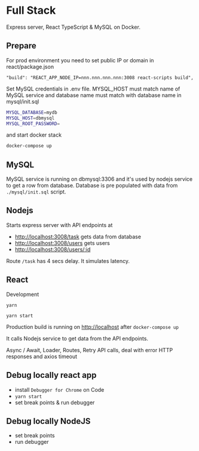 # Full Stack

Express server, React TypeScript & MySQL on Docker. 

## Prepare

For prod environment you need to set public IP or domain in react/package.json

```
"build": "REACT_APP_NODE_IP=nnn.nnn.nnn.nnn:3008 react-scripts build",
```

Set MySQL credentials in .env file. MYSQL_HOST must match name of MySQL service and database name must match with database name in mysql/init.sql

```sh
MYSQL_DATABASE=mydb
MYSQL_HOST=dbmysql
MYSQL_ROOT_PASSWORD=
```

and start docker stack

```sh
docker-compose up
```

## MySQL

MySQL service is running on dbmysql:3306 and it's used by nodejs service to get a row from database. Database is pre populated with data from `./mysql/init.sql` script.

## Nodejs

Starts express server with API endpoints at 
- <http://localhost:3008/task> gets data from database
- <http://localhost:3008/users> gets users
- <http://localhost:3008/users/:id>

Route `/task` has 4 secs delay. It simulates latency.

## React

Development

`yarn`

`yarn start`

Production build is running on <http://localhost> after `docker-compose up` 

It calls Nodejs service to get data from the API endpoints.

Async / Await, Loader, Routes, Retry API calls, deal with error HTTP responses and axios timeout

## Debug locally react app

- install `Debugger for Chrome` on Code
- `yarn start`
- set break points & run debugger

## Debug locally NodeJS

- set break points
- run debugger
